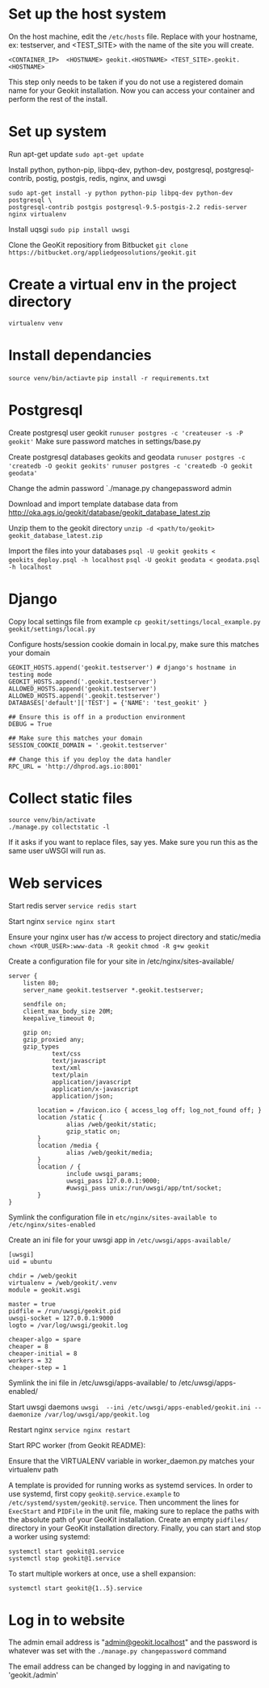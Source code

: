 # Set up the host system
On the host machine, edit the `/etc/hosts` file.
Replace <HOSTNAME> with your hostname, ex: testserver, and <TEST_SITE> with the name of the site you will create.

```
<CONTAINER_IP>	<HOSTNAME> geokit.<HOSTNAME> <TEST_SITE>.geokit.<HOSTNAME>
```

This step only needs to be taken if you do not use a registered domain name for your Geokit installation.
Now you can access your container and perform the rest of the install.

# Set up system

Run apt-get update
`sudo apt-get update`

Install python, python-pip, libpq-dev, python-dev, postgresql, 
postgresql-contrib, postig, postgis, redis, nginx, and uwsgi

```
sudo apt-get install -y python python-pip libpq-dev python-dev postgresql \
postgresql-contrib postgis postgresql-9.5-postgis-2.2 redis-server nginx virtualenv
```

Install uqsgi
`sudo pip install uwsgi`

Clone the GeoKit repositiory from Bitbucket
`git clone https://bitbucket.org/appliedgeosolutions/geokit.git`

# Create a virtual env in the project directory
`virtualenv venv`

# Install dependancies
`source venv/bin/actiavte`
`pip install -r requirements.txt`

# Postgresql

Create postgresql user geokit
`runuser postgres -c 'createuser -s -P geokit'`
Make sure password matches in settings/base.py

Create postgresql databases geokits and geodata
`runuser postgres -c 'createdb -O geokit geokits'`
`runuser postgres -c 'createdb -O geokit geodata'`

Change the admin password
`./manage.py changepassword admin

Download and import template database data from 
http://oka.ags.io/geokit/database/geokit_database_latest.zip

Unzip them to the geokit directory
`unzip -d <path/to/geokit> geokit_database_latest.zip`

Import the files into your databases
`psql -U geokit geokits < geokits_deploy.psql -h localhost`
`psql -U geokit geodata < geodata.psql -h localhost`

# Django

Copy local settings file from example
`cp geokit/settings/local_example.py geokit/settings/local.py`

Configure hosts/session cookie domain in local.py,
make sure this matches your domain

```
GEOKIT_HOSTS.append('geokit.testserver') # django's hostname in testing mode
GEOKIT_HOSTS.append('.geokit.testserver')
ALLOWED_HOSTS.append('geokit.testserver')
ALLOWED_HOSTS.append('.geokit.testserver')
DATABASES['default']['TEST'] = {'NAME': 'test_geokit' }
	
## Ensure this is off in a production environment
DEBUG = True

## Make sure this matches your domain
SESSION_COOKIE_DOMAIN = '.geokit.testserver'

## Change this if you deploy the data handler
RPC_URL = 'http://dhprod.ags.io:8001'
```

# Collect static files
```
source venv/bin/activate
./manage.py collectstatic -l
```

If it asks if you want to replace files, say yes. Make sure you run
this as the same user uWSGI will run as.

# Web services

Start redis server
`service redis start`

Start nginx
`service nginx start`

Ensure your nginx user has r/w access to project directory and static/media
`chown <YOUR_USER>:www-data -R geokit`
`chmod -R g+w geokit`

Create a configuration file for your site in /etc/nginx/sites-available/

```
server {
	listen 80;
	server_name geokit.testserver *.geokit.testserver;

	sendfile on;
	client_max_body_size 20M;
	keepalive_timeout 0;

	gzip on;
	gzip_proxied any;
	gzip_types
	        text/css
	        text/javascript
	        text/xml
	        text/plain
	        application/javascript
	        application/x-javascript
	        application/json;

        location = /favicon.ico { access_log off; log_not_found off; }
        location /static {
                alias /web/geokit/static;
                gzip_static on;
        }
        location /media {
                alias /web/geokit/media;
        }
        location / {
                include uwsgi_params;
                uwsgi_pass 127.0.0.1:9000;
                #uwsgi_pass unix:/run/uwsgi/app/tnt/socket;
       	}
}
```

Symlink the configuration file in
`etc/nginx/sites-available to /etc/nginx/sites-enabled`

Create an ini file for your uwsgi app in `/etc/uwsgi/apps-available/`

```
[uwsgi]
uid = ubuntu

chdir = /web/geokit
virtualenv = /web/geokit/.venv
module = geokit.wsgi

master = true
pidfile = /run/uwsgi/geokit.pid
uwsgi-socket = 127.0.0.1:9000
logto = /var/log/uwsgi/geokit.log

cheaper-algo = spare
cheaper = 8
cheaper-initial = 8
workers = 32
cheaper-step = 1
```

Symlink the ini file in /etc/uwsgi/apps-available/ to /etc/uwsgi/apps-enabled/

Start uwsgi daemons
`uwsgi  --ini /etc/uwsgi/apps-enabled/geokit.ini --daemonize /var/log/uwsgi/app/geokit.log`

Restart nginx
`service nginx restart`

Start RPC worker (from Geokit README):

Ensure that the VIRTUALENV variable in worker_daemon.py matches your virtualenv path

A template is provided for running works as systemd services. In order to use systemd, first
copy `geokit@.service.example` to `/etc/systemd/system/geokit@.service`. Then uncomment the lines
for `ExecStart` and `PIDFile` in the unit file, making sure to replace the paths with the absolute
path of your GeoKit installation. Create an empty `pidfiles/` directory in your GeoKit installation
directory. Finally, you can start and stop a worker using systemd:

```
systemctl start geokit@1.service
systemctl stop geokit@1.service
```

To start multiple workers at once, use a shell expansion:

```
systemctl start geokit@{1..5}.service
```

# Log in to website
The admin email address is "admin@geokit.localhost" and the password is
whatever was set with the `./manage.py changepassword` command

The email address can be changed by logging in and navigating to 'geokit.<yourdoman>/admin'
